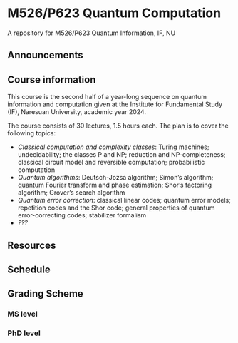 # M526/P623 Quantum Computation
A repository for M526/P623 Quantum Information, IF, NU

## Announcements

## Course information

This course is the second half of a year-long sequence on quantum information and computation given at the Institute for Fundamental Study (IF), Naresuan University, academic year 2024. 

The course consists of 30 lectures, 1.5 hours each. The plan is to cover the following topics:

- *Classical computation and complexity classes*: Turing machines; undecidability; the classes P and NP; reduction and NP-completeness; classical circuit model and reversible computation; probabilistic computation
- *Quantum algorithms*: Deutsch-Jozsa algorithm; Simon’s algorithm; quantum Fourier transform and phase estimation; Shor’s factoring algorithm; Grover’s search algorithm
- *Quantum error correction*: classical linear codes; quantum error models; repetition codes and the Shor code; general properties of quantum error-correcting codes; stabilizer formalism
- *???*

## Resources

## Schedule

## Grading Scheme

### MS level

### PhD level
